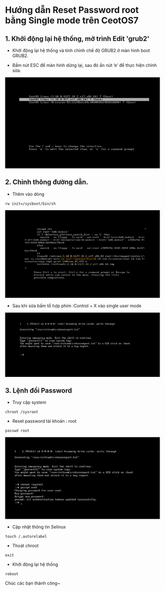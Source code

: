# Hướng dẫn Reset Password root bằng Single mode trên CeotOS7

## 1. Khởi động lại hệ thống, mở trình Edit 'grub2'

- Khởi động lại hệ thống và tinh chỉnh chế độ GRUB2 ở màn hình boot GRUB2.

- Bấm nút ESC để màn hình dừng lại, sau đó ấn nút ‘e’ để thực hiện chỉnh sửa.

![grup](Image/CrackPassSinglemode1.PNG)

## 2. Chỉnh thông đường dẫn.

- Thêm vào dòng 
```
rw init=/sysboot/bin/sh
```
![Editlink](Image/CrackPassSinglemode2.PNG)

- Sau khi sửa bấm tổ hợp phím :Control + X  vào single user mode

![Siglemode](Image/CrackPassSinglemode3.PNG)

## 3. Lệnh đổi Password

- Truy cập system
```
chroot /sysroot
```
- Reset password tài khoản : root
```
passwd root
```
![suscess](Image/CrackPassSinglemode4.PNG)

- Cập nhật  thông tin Selinux
```
touch /.autorelabel
```
- Thoát chroot
```
exit
```
- Khởi động lại hệ thống
```
reboot
```

Chúc các bạn thành công~